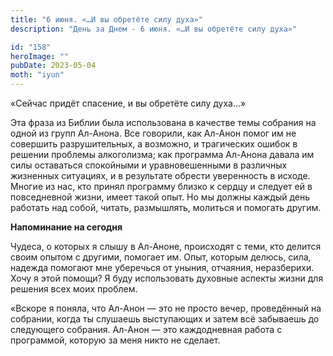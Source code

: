 ```yaml
---
title: "6 июня. «…И вы обретёте силу духа»"
description: "День за Днем - 6 июня. «…И вы обретёте силу духа»"

id: "158"
heroImage: ""
pubDate: 2023-05-04
moth: "iyun"
---
```


«Сейчас придёт спасение, и вы обретёте силу духа…»

Эта фраза из Библии была использована в качестве темы собрания на одной из
групп Ал-Анона. Все говорили, как Ал-Анон помог им не совершить
разрушительных, а возможно, и трагических ошибок в решении проблемы
алкоголизма; как программа Ал-Анона давала им силы оставаться спокойными и
уравновешенными в различных жизненных ситуациях, и в результате обрести
уверенность в исходе. Многие из нас, кто принял программу близко к сердцу и
следует ей в повседневной жизни, имеет такой опыт. Но мы должны каждый день
работать над собой, читать, размышлять, молиться и помогать другим.

**Напоминание на сегодня**

Чудеса, о которых я слышу в Ал-Аноне, происходят с теми, кто делится своим
опытом с другими, помогает им. Опыт, которым делюсь, сила, надежда помогают
мне уберечься от уныния, отчаяния, неразберихи. Хочу я этой помощи? Я буду
использовать духовные аспекты жизни для решения всех моих проблем.

«Вскоре я поняла, что Ал-Анон — это не просто вечер, проведённый на собрании,
когда ты слушаешь выступающих и затем всё забываешь до следующего собрания.
Ал-Анон — это каждодневная работа с программой, которую за меня никто не
сделает.

